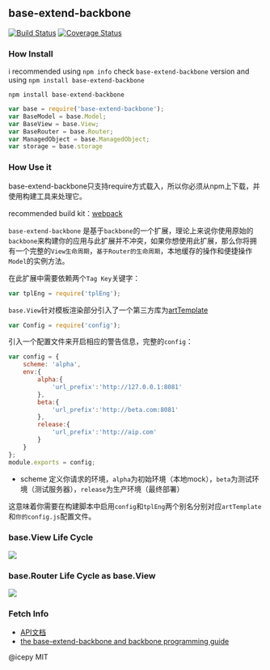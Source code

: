 ## base-extend-backbone

[![Build Status](https://travis-ci.org/sapling-team/base-extend-backbone.svg?branch=master)](https://travis-ci.org/sapling-team/base-extend-backbone)
[![Coverage Status](https://coveralls.io/repos/github/sapling-team/base-extend-backbone/badge.svg?branch=master)](https://coveralls.io/github/sapling-team/base-extend-backbone?branch=master)

### How Install

i recommended using `npm info` check `base-extend-backbone` version and using `npm install base-extend-backbone`

    npm install base-extend-backbone


```JavaScript
var base = require('base-extend-backbone');
var BaseModel = base.Model;
var BaseView = base.View;
var BaseRouter = base.Router;
var ManagedObject = base.ManagedObject;
var storage = base.storage
```

### How Use it

base-extend-backbone只支持require方式载入，所以你必须从npm上下载，并使用构建工具来处理它。

recommended build kit：[webpack](https://webpack.github.io/)

`base-extend-backbone` 是基于`backbone`的一个扩展，理论上来说你使用原始的`backbone`来构建你的应用与此扩展并不冲突，如果你想使用此扩展，那么你将拥有一个完整的`View生命周期`，`基于Router的生命周期`，本地缓存的操作和便捷操作`Model`的实例方法。

在此扩展中需要依赖两个`Tag Key`关键字：

```JavaScript
var tplEng = require('tplEng');
```

`base.View`针对模板渲染部分引入了一个第三方库为[artTemplate](https://github.com/aui/artTemplate)

```JavaScript
var Config = require('config');
```

引入一个配置文件来开启相应的警告信息，完整的`config`：

```JavaScript
var config = {
    scheme: 'alpha',
    env:{
        alpha:{
            'url_prefix':'http://127.0.0.1:8081'
        },
        beta:{
            'url_prefix':'http://beta.com:8081'
        },
        release:{
            'url_prefix':'http://aip.com'
        }
    }
};
module.exports = config;
```

- scheme 定义你请求的环境，`alpha`为初始环境（本地mock），`beta`为测试环境（测试服务器），`release`为生产环境（最终部署）

这意味着你需要在构建脚本中启用`config`和`tplEng`两个别名分别对应`artTemplate`和`你的config.js`配置文件。

### base.View Life Cycle

![](https://raw.githubusercontent.com/sapling-team/base-extend-backbone/master/doc/img/BaseView%20Life%20Cycle.png)

### base.Router Life Cycle as base.View

![](https://raw.githubusercontent.com/sapling-team/base-extend-backbone/master/doc/img/BaseRouter%20Life%20Cycle%20as%20BaseView.png)

### Fetch Info

- [API文档](https://github.com/sapling-team/base-extend-backbone/blob/master/doc/api.md)
- [the base-extend-backbone and backbone programming guide](https://github.com/sapling-team/base-extend-backbone/blob/master/doc/guide.md)

@icepy MIT
